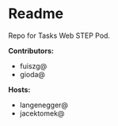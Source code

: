 # Readme

Repo for Tasks Web STEP Pod.

__Contributors:__

 - fuiszg@
 - gioda@

__Hosts:__

 - langenegger@
 - jacektomek@

